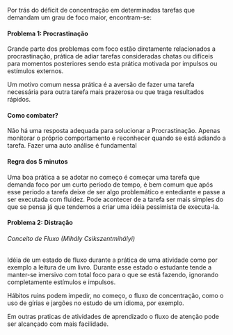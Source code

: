 
Por trás do déficit de concentração em determinadas tarefas que demandam um grau de foco maior, encontram-se:

#### Problema 1: Procrastinação 

Grande parte dos problemas com foco estão diretamente relacionados a procrastinação, prática de adiar tarefas consideradas chatas ou difíceis para momentos posteriores sendo esta prática motivada por impulsos ou estímulos externos.

Um motivo comum nessa prática é a aversão de fazer uma tarefa necessária para outra tarefa mais prazerosa ou que traga resultados rápidos.

#### Como combater? 

Não há uma resposta adequada para solucionar a Procrastinação. Apenas monitorar o próprio comportamento e reconhecer quando se está adiando a tarefa. Fazer uma auto análise é fundamental
#### Regra dos 5 minutos

Uma boa prática a se adotar no começo é começar uma tarefa que demanda foco por um curto período de tempo, é bem comum que após esse periodo a tarefa deixe de ser algo problemático e entediante e passe a ser executada com fluidez.  Pode acontecer de a tarefa ser mais simples do que se pensa já que tendemos a criar uma idéia pessimista de executa-la.

#### Problema 2: Distração 

###### Conceito de Fluxo (Mihály Csikszentmihályi)

Idéia de um estado de fluxo durante a prática de uma atividade como por exemplo a leitura de um livro. Durante esse estado o estudante tende a manter-se imersivo com total foco para o que se está fazendo, ignorando completamente estímulos e impulsos.


Hábitos ruins podem impedir, no começo, o fluxo de concentração, como o uso de gírias e jargões no estudo de um idioma, por exemplo.

Em outras praticas de atividades de aprendizado o fluxo de atenção pode ser alcançado com mais facilidade. 